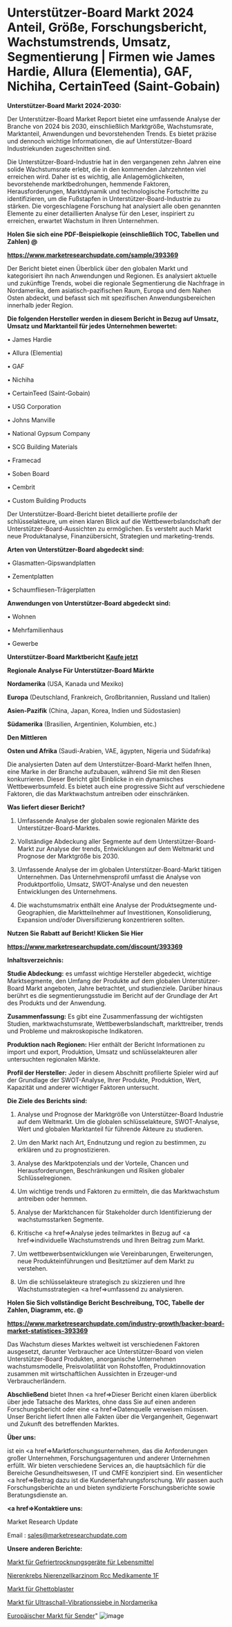 # Unterstützer-Board Markt 2024 Anteil, Größe, Forschungsbericht, Wachstumstrends, Umsatz, Segmentierung | Firmen wie James Hardie, Allura (Elementia), GAF, Nichiha, CertainTeed (Saint-Gobain)

<strong>Unterstützer-Board Markt 2024-2030:</strong>

Der Unterstützer-Board Market Report bietet eine umfassende Analyse der Branche von 2024 bis 2030, einschließlich Marktgröße, Wachstumsrate, Marktanteil, Anwendungen und bevorstehenden Trends. Es bietet präzise und dennoch wichtige Informationen, die auf Unterstützer-Board Industriekunden zugeschnitten sind.

Die Unterstützer-Board-Industrie hat in den vergangenen zehn Jahren eine solide Wachstumsrate erlebt, die in den kommenden Jahrzehnten viel erreichen wird. Daher ist es wichtig, alle Anlagemöglichkeiten, bevorstehende marktbedrohungen, hemmende Faktoren, Herausforderungen, Marktdynamik und technologische Fortschritte zu identifizieren, um die Fußstapfen in Unterstützer-Board-Industrie zu stärken. Die vorgeschlagene Forschung hat analysiert alle oben genannten Elemente zu einer detaillierten Analyse für den Leser, inspiriert zu erreichen, erwartet Wachstum in Ihren Unternehmen.



<strong>Holen Sie sich eine PDF-Beispielkopie (einschließlich TOC, Tabellen und Zahlen) @
</strong>

<strong><a href=https://www.marketresearchupdate.com/sample/393369>

<strong>https://www.marketresearchupdate.com/sample/393369</u></font></a></strong></strong>

Der Bericht bietet einen Überblick über den globalen Markt und kategorisiert ihn nach Anwendungen und Regionen. Es analysiert aktuelle und zukünftige Trends, wobei die regionale Segmentierung die Nachfrage in Nordamerika, dem asiatisch-pazifischen Raum, Europa und dem Nahen Osten abdeckt, und befasst sich mit spezifischen Anwendungsbereichen innerhalb jeder Region.



<strong>Die folgenden Hersteller werden in diesem Bericht in Bezug auf Umsatz, Umsatz und Marktanteil für jedes Unternehmen bewertet:</strong>

• James Hardie

• Allura (Elementia)

• GAF

• Nichiha

• CertainTeed (Saint-Gobain)

• USG Corporation

• Johns Manville

• National Gypsum Company

• SCG Building Materials

• Framecad

• Soben Board

• Cembrit

• Custom Building Products

Der Unterstützer-Board-Bericht bietet detaillierte profile der schlüsselakteure, um einen klaren Blick auf die Wettbewerbslandschaft der Unterstützer-Board-Aussichten zu ermöglichen. Es versteht auch Markt neue Produktanalyse, Finanzübersicht, Strategien und marketing-trends.



<strong>Arten von Unterstützer-Board abgedeckt sind:</strong>

• Glasmatten-Gipswandplatten

• Zementplatten

• Schaumfliesen-Trägerplatten



<strong>Anwendungen von Unterstützer-Board abgedeckt sind:</strong>

• Wohnen

• Mehrfamilienhaus

• Gewerbe



<strong>Unterstützer-Board Marktbericht <a href=https://www.marketresearchupdate.com/buynow/393369>Kaufe jetzt</a></strong>



<strong>Regionale Analyse Für Unterstützer-Board Märkte</strong>



<strong>Nordamerika</strong> (USA, Kanada und Mexiko)



<strong>Europa</strong> (Deutschland, Frankreich, Großbritannien, Russland und Italien)



<strong>Asien-Pazifik</strong> (China, Japan, Korea, Indien und Südostasien)



<strong>Südamerika</strong> (Brasilien, Argentinien, Kolumbien, etc.)



<strong>Den Mittleren</strong> 

<strong>Osten und Afrika</strong> (Saudi-Arabien, VAE, ägypten, Nigeria und Südafrika)

Die analysierten Daten auf dem Unterstützer-Board-Markt helfen Ihnen, eine Marke in der Branche aufzubauen, während Sie mit den Riesen konkurrieren. Dieser Bericht gibt Einblicke in ein dynamisches Wettbewerbsumfeld. Es bietet auch eine progressive Sicht auf verschiedene Faktoren, die das Marktwachstum antreiben oder einschränken.



<strong>Was liefert dieser Bericht?</strong>

1. Umfassende Analyse der globalen sowie regionalen Märkte des Unterstützer-Board-Marktes.

2. Vollständige Abdeckung aller Segmente auf dem Unterstützer-Board-Markt zur Analyse der trends, Entwicklungen auf dem Weltmarkt und Prognose der Marktgröße bis 2030.

3. Umfassende Analyse der im globalen Unterstützer-Board-Markt tätigen Unternehmen. Das Unternehmensprofil umfasst die Analyse von Produktportfolio, Umsatz, SWOT-Analyse und den neuesten Entwicklungen des Unternehmens.

4. Die wachstumsmatrix enthält eine Analyse der Produktsegmente und-Geographien, die Marktteilnehmer auf Investitionen, Konsolidierung, Expansion und/oder Diversifizierung konzentrieren sollten.



<strong>Nutzen Sie Rabatt auf Bericht! Klicken Sie Hier
</strong>

<strong><a href=https://www.marketresearchupdate.com/discount/393369>https://www.marketresearchupdate.com/discount/393369</b></u></font></strong></a>



<strong>Inhaltsverzeichnis:</strong>



<strong>Studie Abdeckung:</strong> es umfasst wichtige Hersteller abgedeckt, wichtige Marktsegmente, den Umfang der Produkte auf dem globalen Unterstützer-Board Markt angeboten, Jahre betrachtet, und studienziele. Darüber hinaus berührt es die segmentierungsstudie im Bericht auf der Grundlage der Art des Produkts und der Anwendung.



<strong>Zusammenfassung:</strong> Es gibt eine Zusammenfassung der wichtigsten Studien, marktwachstumsrate, Wettbewerbslandschaft, markttreiber, trends und Probleme und makroskopische Indikatoren.



<strong>Produktion nach Regionen:</strong> Hier enthält der Bericht Informationen zu import und export, Produktion, Umsatz und schlüsselakteuren aller untersuchten regionalen Märkte.



<strong>Profil der Hersteller:</strong> Jeder in diesem Abschnitt profilierte Spieler wird auf der Grundlage der SWOT-Analyse, Ihrer Produkte, Produktion, Wert, Kapazität und anderer wichtiger Faktoren untersucht.



<strong>Die Ziele des Berichts sind:</strong>

1) Analyse und Prognose der Marktgröße von Unterstützer-Board Industrie auf dem Weltmarkt.
Um die globalen schlüsselakteure, SWOT-Analyse, Wert und globalen Marktanteil für führende Akteure zu studieren.

2) Um den Markt nach Art, Endnutzung und region zu bestimmen, zu erklären und zu prognostizieren.

3) Analyse des Marktpotenzials und der Vorteile, Chancen und Herausforderungen, Beschränkungen und Risiken globaler Schlüsselregionen.

4) Um wichtige trends und Faktoren zu ermitteln, die das Marktwachstum antreiben oder hemmen.

5) Analyse der Marktchancen für Stakeholder durch Identifizierung der wachstumsstarken Segmente.

6) Kritische <a href=>Analyse</a> jedes teilmarktes in Bezug auf <a href=>individuelle</a> Wachstumstrends und Ihren Beitrag zum Markt.

7) Um wettbewerbsentwicklungen wie Vereinbarungen, Erweiterungen, neue Produkteinführungen und Besitztümer auf dem Markt zu verstehen.

8) Um die schlüsselakteure strategisch zu skizzieren und Ihre Wachstumsstrategien <a href=>umfassend</a> zu analysieren.



<strong>Holen Sie Sich vollständige Bericht Beschreibung, TOC, Tabelle der Zahlen, Diagramm, etc. @ </strong>

<strong><a href=https://www.marketresearchupdate.com/industry-growth/backer-board-market-statistices-393369>https://www.marketresearchupdate.com/industry-growth/backer-board-market-statistices-393369</a></font></strong>

Das Wachstum dieses Marktes weltweit ist verschiedenen Faktoren ausgesetzt, darunter Verbraucher ace Unterstützer-Board von vielen Unterstützer-Board Produkten, anorganische Unternehmen wachstumsmodelle, Preisvolatilität von Rohstoffen, Produktinnovation zusammen mit wirtschaftlichen Aussichten in Erzeuger-und Verbraucherländern.



<strong>Abschließend</strong> bietet Ihnen <a href=>Dieser</a> Bericht einen klaren überblick über jede Tatsache des Marktes, ohne dass Sie auf einen anderen Forschungsbericht oder eine <a href=>Datenquelle</a> verweisen müssen. Unser Bericht liefert Ihnen alle Fakten über die Vergangenheit, Gegenwart und Zukunft des betreffenden Marktes.



<strong>Über uns:</strong>

 ist ein <a href=>Marktfors</a>chungsunternehmen, das die Anforderungen großer Unternehmen, Forschungsagenturen und anderer Unternehmen erfüllt. Wir bieten verschiedene Services an, die hauptsächlich für die Bereiche Gesundheitswesen, IT und CMFE konzipiert sind. Ein wesentlicher <a href=>Beitrag</a> dazu ist die Kundenerfahrungsforschung. Wir passen auch Forschungsberichte an und bieten syndizierte Forschungsberichte sowie Beratungsdienste an.



<strong><a href=>Kontaktiere uns:</a></strong>

Market Research Update

Email : sales@marketresearchupdate.com



<strong>Unsere anderen Berichte:</strong>

<a href=https://www.linkedin.com/pulse/food-freeze-drying-equipment-market>Markt für Gefriertrocknungsgeräte für Lebensmittel</a>

<a href=https://www.linkedin.com/pulse/kidney-cancer-renal-cell-carcinoma-rcc-drugs-1f>Nierenkrebs Nierenzellkarzinom Rcc Medikamente 1F</a>

<a href=https://www.linkedin.com/pulse/boom-boxes-market-analysis-segment-region-growth>Markt für Ghettoblaster</a>

<a href=https://www.linkedin.com/pulse/north-america-ultrasonic-vibrating-screens-market>Markt für Ultraschall-Vibrationssiebe in Nordamerika</a>

<a href=https://www.linkedin.com/pulse/europe-transmitters-market-2023-current-future-potential>Europäischer Markt für Sender</a>"
![image](https://github.com/meghapanth/markettrends/assets/163847665/87903d97-d14f-4339-89ac-e5c42ee8841d)
